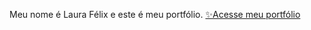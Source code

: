 Meu nome é Laura Félix e este é meu portfólio. 
[✨Acesse meu portfólio](https://lauraflx.github.io/lauraflx/?classId=3ab2a8e3-5827-4df5-b454-8b465b0ae6c1&assignmentId=5752ca39-2aa3-46da-b83f-4dc702487b28&submissionId=f4ba9351-996e-a4ac-5b5f-f723db0d33ce)
